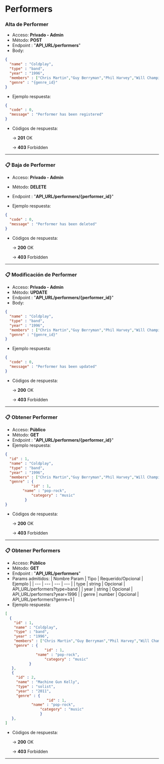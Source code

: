 # Performers

### Alta de Performer

- Acceso: **Privado - Admin**
- Método: **POST**
- Endpoint : "**API_URL/performers**"
- Body:

```json
{
  "name" : "Coldplay",
  "type" : "band",
  "year" : "1996",
  "members" : ["Chris Martin","Guy Berryman","Phil Harvey","Will Champion","Jon Buckland"],
  "genre" : "{genre_id}"
}
```

- Ejemplo respuesta:

```json
{
  "code" : 0,
  "message" : "Performer has been registered"
}
```

- Códigos de respuesta:
    
    → **201** OK
    
    → **403** Forbidden

---

### 📋 Baja de Performer

- Acceso: **Privado - Admin**
- Método: **DELETE**
- Endpoint : "**API_URL/performers/{performer_id}**"

- Ejemplo respuesta:

```json
{
  "code" : 0,
  "message" : "Performer has been deleted"
}
```

- Códigos de respuesta:
    
    → **200** OK
    
    → **403** Forbidden

---

### 📋 Modificación de Performer

- Acceso: **Privado - Admin**
- Método: **UPDATE**
- Endpoint : "**API_URL/performers/{performer_id}**"
- Body:

```json
{
  "name" : "Coldplay",
  "type" : "band",
  "year" : "1996",
  "members" : ["Chris Martin","Guy Berryman","Phil Harvey","Will Champion","Jon Buckland"],
  "genre" : "{genre_id}"
}
```
- Ejemplo respuesta:

```json
{
  "code" : 0,
  "message" : "Performer has been updated"
}
```

- Códigos de respuesta:
    
    → **200** OK
    
    → **403** Forbidden

--- 

### 📋 Obtener Performer

- Acceso: **Público**
- Método: **GET**
- Endpoint : "**API_URL/performers/{performer_id}**"
- Ejemplo respuesta:

```json
{
  "id" : 1,
  "name" : "Coldplay",
  "type" : "band",
  "year" : "1996",
  "members" : ["Chris Martin","Guy Berryman","Phil Harvey","Will Champion","Jon Buckland"],
  "genre" : {
    		"id" : 1,
   		"name" : "pop-rock",
    		"category" : "music"
	     }
}
```

- Códigos de respuesta:
    
    → **200** OK
    
    → **403** Forbidden
  
---

### 📋 Obtener Performers

- Acceso: **Público**
- Método: **GET**
- Endpoint : "**API_URL/performers**"
- Params admitidos:
	| Nombre Param | Tipo | Requerido/Opcional | Ejemplo |
	| --- | --- | --- | --- |
	| type | string | Opcional | API_URL/performers?type=band |
	| year | string | Opcional | API_URL/performers?year=1996 |
	| genre | number | Opcional | API_URL/performers?genre=1 |
- Ejemplo respuesta:

```json
[
  {
  	"id" : 1,
  	"name" : "Coldplay",
  	"type" : "band",
  	"year" : "1996",
  	"members" : ["Chris Martin","Guy Berryman","Phil Harvey","Will Champion","Jon Buckland"],
	"genre" : {
    		      "id" : 1,
   		      "name" : "pop-rock",
    		      "category" : "music"
		   }
   },
   {
  	 "id" : 2,
  	 "name" : "Machine Gun Kelly",
  	 "type" : "solist",
  	 "year" : "2011",
	 "genre" : {
    		       "id" : 1,
   			"name" : "pop-rock",
    			"category" : "music"
	            }
   },
]
```

- Códigos de respuesta:
    
    → **200** OK
    
    → **403** Forbidden
  
---
